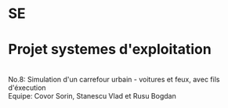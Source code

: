 # SE
<h1>Projet systemes d'exploitation</h1> </br>
No.8: Simulation d'un carrefour urbain - voitures et feux, avec fils d'éxecution </br>
Equipe: Covor Sorin, Stanescu Vlad et Rusu Bogdan</br>
